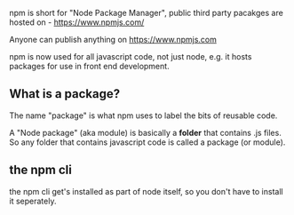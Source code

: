npm is short for "Node Package Manager", public third party pacakges are hosted on - https://www.npmjs.com/

Anyone can publish anything on https://www.npmjs.com

npm is now used for all javascript code, not just node, e.g. it hosts packages for use in front end development.  

## What is a package?

The name "package" is what npm uses to label the bits of reusable code. 

A "Node package" (aka module) is basically a **folder** that contains .js files. So any folder that contains javascript code is called a package (or module). 


## the npm cli

the npm cli get's installed as part of node itself, so you don't have to install it seperately. 